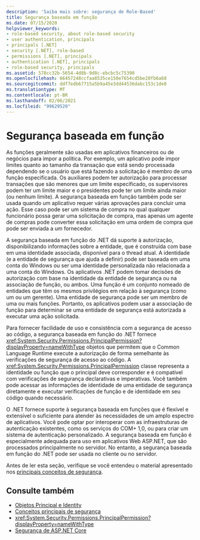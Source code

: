 ```yaml
---
description: 'Saiba mais sobre: segurança de Role-Based'
title: Segurança baseada em função
ms.date: 07/15/2020
helpviewer_keywords:
- role-based security, about role-based security
- user authentication, principals
- principals [.NET]
- security [.NET], role-based
- permissions [.NET], principals
- authentication [.NET], principals
- role-based security, principals
ms.assetid: 578cc32b-5654-4d8b-9d8c-ebcbc5c75390
ms.openlocfilehash: 66457248ccfaa8535ce150e7654cd5be20fb6a68
ms.sourcegitcommit: ddf7edb67715a5b9a45e3dd44536dabc153c1de0
ms.translationtype: MT
ms.contentlocale: pt-BR
ms.lasthandoff: 02/06/2021
ms.locfileid: "99629520"
---
```

# <a name="role-based-security"></a>Segurança baseada em função

As funções geralmente são usadas em aplicativos financeiros ou de negócios para impor a política. Por exemplo, um aplicativo pode impor limites quanto ao tamanho da transação que está sendo processada dependendo se o usuário que está fazendo a solicitação é membro de uma função especificada. Os auxiliares podem ter autorização para processar transações que são menores que um limite especificado, os supervisores podem ter um limite maior e o presidentes pode ter um limite ainda maior (ou nenhum limite). A segurança baseada em função também pode ser usada quando um aplicativo requer várias aprovações para concluir uma ação. Esse caso pode ser um sistema de compra no qual qualquer funcionário possa gerar uma solicitação de compra, mas apenas um agente de compras pode converter essa solicitação em uma ordem de compra que pode ser enviada a um fornecedor.  
  
 A segurança baseada em função do .NET dá suporte à autorização, disponibilizando informações sobre a entidade, que é construída com base em uma identidade associada, disponível para o thread atual. A identidade (e a entidade de segurança que ajuda a definir) pode ser baseada em uma conta do Windows ou ser uma identidade personalizada não relacionada a uma conta do Windows. Os aplicativos .NET podem tomar decisões de autorização com base na identidade da entidade de segurança ou na associação de função, ou ambos. Uma função é um conjunto nomeado de entidades que têm os mesmos privilégios em relação à segurança (como um ou um gerente). Uma entidade de segurança pode ser um membro de uma ou mais funções. Portanto, os aplicativos podem usar a associação de função para determinar se uma entidade de segurança está autorizada a executar uma ação solicitada.  
  
 Para fornecer facilidade de uso e consistência com a segurança de acesso ao código, a segurança baseada em função do .NET fornece <xref:System.Security.Permissions.PrincipalPermission?displayProperty=nameWithType> objetos que permitem que o Common Language Runtime execute a autorização de forma semelhante às verificações de segurança de acesso ao código. A <xref:System.Security.Permissions.PrincipalPermission> classe representa a identidade ou função que o principal deve corresponder e é compatível com verificações de segurança declarativas e imperativas. Você também pode acessar as informações de identidade de uma entidade de segurança diretamente e executar verificações de função e de identidade em seu código quando necessário.  
  
 O .NET fornece suporte à segurança baseada em funções que é flexível e extensível o suficiente para atender às necessidades de um amplo espectro de aplicativos. Você pode optar por interoperar com as infraestruturas de autenticação existentes, como os serviços do COM+ 1,0, ou para criar um sistema de autenticação personalizado. A segurança baseada em função é especialmente adequada para uso em aplicativos Web ASP.NET, que são processados principalmente no servidor. No entanto, a segurança baseada em função do .NET pode ser usada no cliente ou no servidor.  
  
 Antes de ler esta seção, verifique se você entendeu o material apresentado nos [principais conceitos de segurança](key-security-concepts.md).  
  
## <a name="see-also"></a>Consulte também
  
- [Objetos Principal e Identity](principal-and-identity-objects.md)
- [Conceitos principais de segurança](key-security-concepts.md)
- <xref:System.Security.Permissions.PrincipalPermission?displayProperty=nameWithType>
- [Segurança de ASP.NET Core](/aspnet/core/security/)
